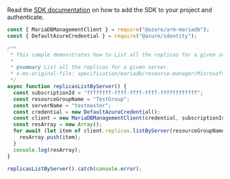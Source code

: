 Read the [SDK documentation](https://github.com/Azure/azure-sdk-for-js/blob/%40azure%2Farm-mariadb_2.0.1/sdk/mariadb/arm-mariadb/README.md) on how to add the SDK to your project and authenticate.

```javascript
const { MariaDBManagementClient } = require("@azure/arm-mariadb");
const { DefaultAzureCredential } = require("@azure/identity");

/**
 * This sample demonstrates how to List all the replicas for a given server.
 *
 * @summary List all the replicas for a given server.
 * x-ms-original-file: specification/mariadb/resource-manager/Microsoft.DBforMariaDB/stable/2018-06-01/examples/ReplicasListByServer.json
 */
async function replicasListByServer() {
  const subscriptionId = "ffffffff-ffff-ffff-ffff-ffffffffffff";
  const resourceGroupName = "TestGroup";
  const serverName = "testmaster";
  const credential = new DefaultAzureCredential();
  const client = new MariaDBManagementClient(credential, subscriptionId);
  const resArray = new Array();
  for await (let item of client.replicas.listByServer(resourceGroupName, serverName)) {
    resArray.push(item);
  }
  console.log(resArray);
}

replicasListByServer().catch(console.error);
```
